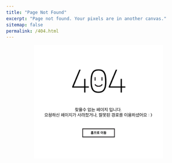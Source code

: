 ```yaml
---
title: "Page Not Found"
excerpt: "Page not found. Your pixels are in another canvas."
sitemap: false
permalink: /404.html
---
```

<!-- ![404errer](/images/404.png){:width="70%" height="65%"} -->

<center><img src="/images/404.png" width="70%" height="65%"></center>
